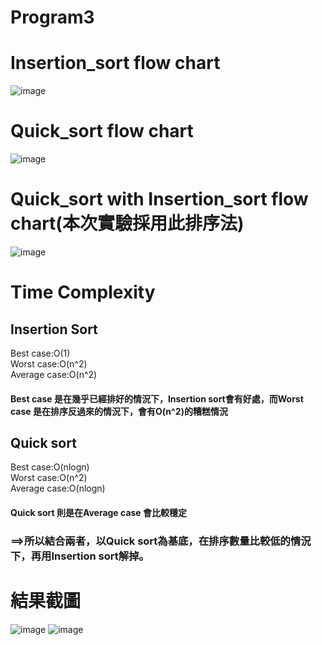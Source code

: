 Program3
============================
Insertion_sort flow chart
============================
![image](https://github.com/FPGAGROUP2/2019_FPGA_Design_Group2/blob/master/Lab03/img/insertion_sort.png)

Quick_sort flow chart
============================
![image](https://github.com/FPGAGROUP2/2019_FPGA_Design_Group2/blob/master/Lab03/img/quick_sort.png)

Quick_sort with Insertion_sort flow chart(本次實驗採用此排序法)
============================
![image](https://github.com/FPGAGROUP2/2019_FPGA_Design_Group2/blob/master/Lab03/img/quick_sort_with_insertion_sort.png)

Time Complexity 
============================
## Insertion Sort
Best case:O(1)<br />
Worst case:O(n^2)<br />
Average case:O(n^2)<br />
#### Best case 是在幾乎已經排好的情況下，Insertion sort會有好處，而Worst case 是在排序反過來的情況下，會有O(n^2)的糟糕情況
## Quick sort
Best case:O(nlogn)<br />
Worst case:O(n^2)<br />
Average case:O(nlogn)<br />
#### Quick sort 則是在Average case 會比較穩定

### ==>所以結合兩者，以Quick sort為基底，在排序數量比較低的情況下，再用Insertion sort解掉。

# 結果截圖
![image](https://github.com/FPGAGROUP2/2019_FPGA_Design_Group2/blob/master/Lab03/img/1.png)
![image](https://github.com/FPGAGROUP2/2019_FPGA_Design_Group2/blob/master/Lab03/img/2.png)


